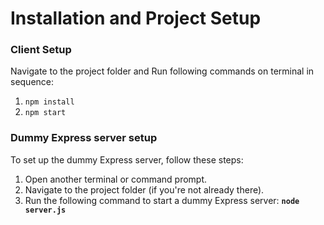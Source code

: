 # Installation and Project Setup

### Client Setup

Navigate to the project folder and Run following commands on terminal in sequence:

1. `npm install`
2. `npm start`

### Dummy Express server setup

To set up the dummy Express server, follow these steps:

1. Open another terminal or command prompt.
2. Navigate to the project folder (if you're not already there).
3. Run the following command to start a dummy Express server: __`node server.js`__


